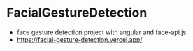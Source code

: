 # FacialGestureDetection

- face gesture detection project with angular and face-api.js
- https://facial-gesture-detection.vercel.app/
